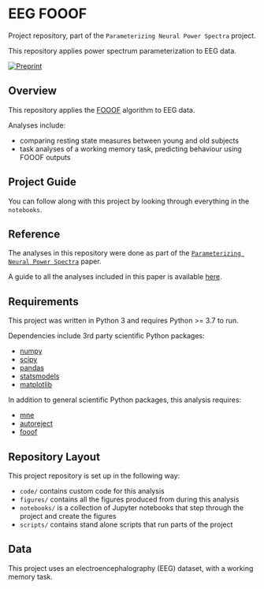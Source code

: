 # EEG FOOOF

Project repository, part of the `Parameterizing Neural Power Spectra` project. 

This repository applies power spectrum parameterization to EEG data.

[![Preprint](https://img.shields.io/badge/preprint-10.1101/299859-informational.svg)](https://doi.org/10.1101/299859)

## Overview

This repository applies the [FOOOF](http://github.com/fooof-tools/fooof) algorithm to EEG data.

Analyses include:
- comparing resting state measures between young and old subjects
- task analyses of a working memory task, predicting behaviour using FOOOF outputs

## Project Guide

You can follow along with this project by looking through everything in the `notebooks`.

## Reference

The analyses in this repository were done as part of the
[`Parameterizing Neural Power Spectra`](https://doi.org/10.1101/299859) paper.

A guide to all the analyses included in this paper is available
[here](https://github.com/fooof-tools/Paper).

## Requirements

This project was written in Python 3 and requires Python >= 3.7 to run.

Dependencies include 3rd party scientific Python packages:
- [numpy](https://github.com/numpy/numpy)
- [scipy](https://github.com/scipy/scipy)
- [pandas](https://github.com/pandas-dev/pandas)
- [statsmodels](https://github.com/statsmodels/statsmodels)
- [matplotlib](https://github.com/matplotlib/matplotlib)

In addition to general scientific Python packages, this analysis requires:

- [mne](https://github.com/mne-tools/mne-python)
- [autoreject](https://github.com/autoreject/autoreject)
- [fooof](https://github.com/fooof-tools/fooof)

## Repository Layout

This project repository is set up in the following way:

- `code/` contains custom code for this analysis
- `figures/` contains all the figures produced from during this analysis
- `notebooks/` is a collection of Jupyter notebooks that step through the project and create the figures
- `scripts/` contains stand alone scripts that run parts of the project

## Data

This project uses an electroencephalography (EEG) dataset, with a working memory task.
